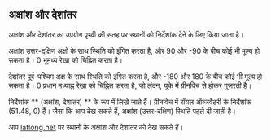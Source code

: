 ## अक्षांश और देशांतर

अक्षांश और देशांतर का उपयोग पृथ्वी की सतह पर स्थानों को निर्देशांक देने के लिए किया जाता है।

अक्षांश उत्तर-दक्षिण अक्षों के साथ स्थिति को इंगित करता है, और 90 और -90 के बीच कोई भी मूल्य हो सकता है। 0 भूमध्य रेखा को चिह्नित करता है।

देशांतर पूर्व-पश्चिम अक्ष के साथ स्थिति को इंगित करता है, और -180 और 180 के बीच कोई भी मूल्य हो सकता है। 0 प्रधान मध्याह्न रेखा को चिह्नित करता है, जो लंदन, यूके में ग्रीनविच से होकर गुजरती है।

निर्देशांक ** (अक्षांश, देशांतर) ** के रूप में लिखे जाते हैं। ग्रीनविच में रॉयल ऑब्जर्वेटरी के निर्देशांक (51.48, 0) हैं। जैसा कि आप देख सकते हैं, अक्षांश (उत्तर-दक्षिण) स्थिति पहले दी जाती है।

आप [latlong.net](http://www.latlong.net/) पर स्थानों के अक्षांश और देशांतर को देख सकते हैं।